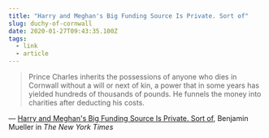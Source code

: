 ```yaml
---
title: "Harry and Meghan's Big Funding Source Is Private. Sort of"
slug: duchy-of-cornwall
date: 2020-01-27T09:43:35.100Z
tags:
  - link
  - article
---
```


> Prince Charles inherits the possessions of anyone who dies in Cornwall without a will or next of kin, a power that in some years has yielded hundreds of thousands of pounds. He funnels the money into charities after deducting his costs.

&mdash; [Harry and Meghan's Big Funding Source Is Private. Sort of](https://www.nytimes.com/2020/01/26/world/europe/harry-meghan-charles-duchy-of-cornwall.html), Benjamin Mueller in _The New York Times_
